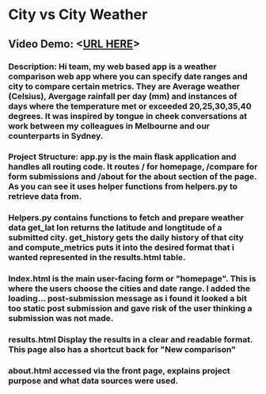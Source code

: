 # City vs City Weather
## Video Demo:  <[URL HERE](https://www.youtube.com/watch?v=uzXwkXAeBHg)>
### Description: Hi team, my web based app is a weather comparison web app where you can specify date ranges and city to compare certain metrics. They are Average weather (Celsius), Avergage rainfall per day (mm) and instances of days where the temperature met or exceeded 20,25,30,35,40 degrees. It was inspired by tongue in cheek conversations at work between my colleagues in Melbourne and our counterparts in Sydney.

### Project Structure: app.py is the main flask application and handles all routing code. It routes / for homepage, /compare for form submissions and /about for the about section of the page.  As you can see it uses helper functions from helpers.py to retrieve data from.

### Helpers.py contains functions to fetch and prepare weather data get_lat lon returns the latitude and longtitude of a submitted city. get_history gets the daily history of that city and compute_metrics puts it into the desired format that i wanted represented in the results.html table.

### Index.html is the main user-facing form or "homepage". This is where the users choose the cities and date range. I added the loading... post-submission message as i found it looked a bit too static post submission and gave risk of the user thinking a submission was not made.

### results.html Display the results in a clear and readable format. This page also has a shortcut back for "New comparison"

### about.html accessed via the front page, explains project purpose and what data sources were used.



 